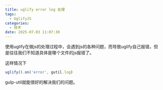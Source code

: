 ```yaml
---
title: uglify error log 处理
tags:
  - UglifyJS
categories:
  - 技术
date: 2025-07-03 11:07:30
---
```


使用uglify在做js的处理过程中，会遇到js的各种问题，而导致uglify自己报错，但是往往我们不知道具体是哪个文件的js报错了。

这样情况下

```js
uglify().on('error', gutil.log)
```

gulp-util就能很好的解决我们的问题。

